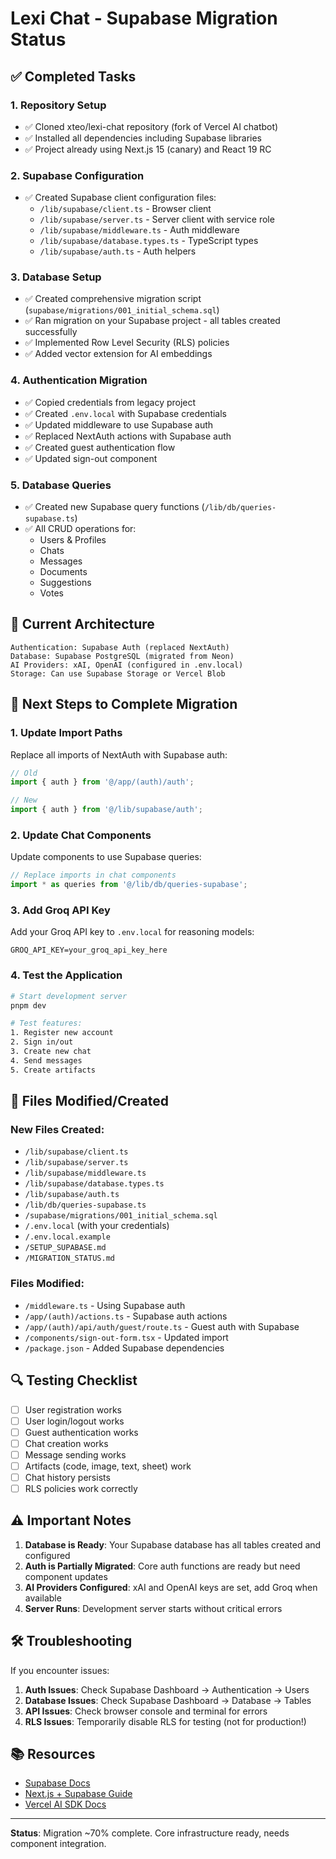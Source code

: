 # Lexi Chat - Supabase Migration Status

## ✅ Completed Tasks

### 1. Repository Setup
- ✅ Cloned xteo/lexi-chat repository (fork of Vercel AI chatbot)
- ✅ Installed all dependencies including Supabase libraries
- ✅ Project already using Next.js 15 (canary) and React 19 RC

### 2. Supabase Configuration
- ✅ Created Supabase client configuration files:
  - `/lib/supabase/client.ts` - Browser client
  - `/lib/supabase/server.ts` - Server client with service role
  - `/lib/supabase/middleware.ts` - Auth middleware
  - `/lib/supabase/database.types.ts` - TypeScript types
  - `/lib/supabase/auth.ts` - Auth helpers

### 3. Database Setup
- ✅ Created comprehensive migration script (`supabase/migrations/001_initial_schema.sql`)
- ✅ Ran migration on your Supabase project - all tables created successfully
- ✅ Implemented Row Level Security (RLS) policies
- ✅ Added vector extension for AI embeddings

### 4. Authentication Migration
- ✅ Copied credentials from legacy project
- ✅ Created `.env.local` with Supabase credentials
- ✅ Updated middleware to use Supabase auth
- ✅ Replaced NextAuth actions with Supabase auth
- ✅ Created guest authentication flow
- ✅ Updated sign-out component

### 5. Database Queries
- ✅ Created new Supabase query functions (`/lib/db/queries-supabase.ts`)
- ✅ All CRUD operations for:
  - Users & Profiles
  - Chats
  - Messages
  - Documents
  - Suggestions
  - Votes

## 🔧 Current Architecture

```
Authentication: Supabase Auth (replaced NextAuth)
Database: Supabase PostgreSQL (migrated from Neon)
AI Providers: xAI, OpenAI (configured in .env.local)
Storage: Can use Supabase Storage or Vercel Blob
```

## 🚀 Next Steps to Complete Migration

### 1. Update Import Paths
Replace all imports of NextAuth with Supabase auth:
```typescript
// Old
import { auth } from '@/app/(auth)/auth';

// New
import { auth } from '@/lib/supabase/auth';
```

### 2. Update Chat Components
Update components to use Supabase queries:
```typescript
// Replace imports in chat components
import * as queries from '@/lib/db/queries-supabase';
```

### 3. Add Groq API Key
Add your Groq API key to `.env.local` for reasoning models:
```env
GROQ_API_KEY=your_groq_api_key_here
```

### 4. Test the Application
```bash
# Start development server
pnpm dev

# Test features:
1. Register new account
2. Sign in/out
3. Create new chat
4. Send messages
5. Create artifacts
```

## 📁 Files Modified/Created

### New Files Created:
- `/lib/supabase/client.ts`
- `/lib/supabase/server.ts`
- `/lib/supabase/middleware.ts`
- `/lib/supabase/database.types.ts`
- `/lib/supabase/auth.ts`
- `/lib/db/queries-supabase.ts`
- `/supabase/migrations/001_initial_schema.sql`
- `/.env.local` (with your credentials)
- `/.env.local.example`
- `/SETUP_SUPABASE.md`
- `/MIGRATION_STATUS.md`

### Files Modified:
- `/middleware.ts` - Using Supabase auth
- `/app/(auth)/actions.ts` - Supabase auth actions
- `/app/(auth)/api/auth/guest/route.ts` - Guest auth with Supabase
- `/components/sign-out-form.tsx` - Updated import
- `/package.json` - Added Supabase dependencies

## 🔍 Testing Checklist

- [ ] User registration works
- [ ] User login/logout works
- [ ] Guest authentication works
- [ ] Chat creation works
- [ ] Message sending works
- [ ] Artifacts (code, image, text, sheet) work
- [ ] Chat history persists
- [ ] RLS policies work correctly

## ⚠️ Important Notes

1. **Database is Ready**: Your Supabase database has all tables created and configured
2. **Auth is Partially Migrated**: Core auth functions are ready but need component updates
3. **AI Providers Configured**: xAI and OpenAI keys are set, add Groq when available
4. **Server Runs**: Development server starts without critical errors

## 🛠️ Troubleshooting

If you encounter issues:

1. **Auth Issues**: Check Supabase Dashboard → Authentication → Users
2. **Database Issues**: Check Supabase Dashboard → Database → Tables
3. **API Issues**: Check browser console and terminal for errors
4. **RLS Issues**: Temporarily disable RLS for testing (not for production!)

## 📚 Resources

- [Supabase Docs](https://supabase.com/docs)
- [Next.js + Supabase Guide](https://supabase.com/docs/guides/getting-started/quickstarts/nextjs)
- [Vercel AI SDK Docs](https://sdk.vercel.ai/docs)

---

**Status**: Migration ~70% complete. Core infrastructure ready, needs component integration.